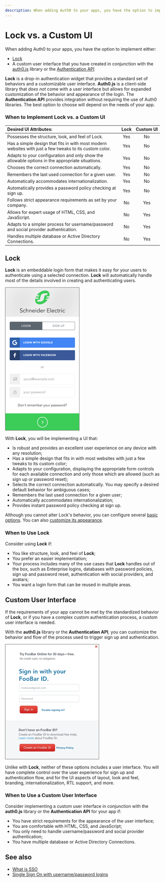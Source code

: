 ```yaml
---
description: When adding Auth0 to your apps, you have the option to implement either the Lock login widget, or a custom UI. This page will help you choose.
---
```


# Lock vs. a Custom UI

When adding Auth0 to your apps, you have the option to implement either:

* [Lock](/libraries/lock)
* A custom user interface that you have created in conjunction with the [auth0.js](/libraries/auth0js) library or the [Authentication API](/auth-api)

**Lock** is a drop-in authentication widget that provides a standard set of behaviors and a customizable user interface. **Auth0.js** is a client-side library that *does not* come with a user interface but allows for expanded customization of the behavior and appearance of the login. The **Authentication API** provides integration without requiring the use of Auth0 libraries. The best option to choose will depend on the needs of your app.

### When to Implement Lock vs. a Custom UI

<table class="table">
    <thead>
        <tr>
            <th align="left"><b>Desired UI Attributes:</b></th>
            <th>Lock</th>
            <th>Custom&nbsp;UI</th>
        </tr>
    </thead>
    <tbody>
        <tr>
            <td>Possesses the structure, look, and feel of Lock.</td>
            <td class="success" align="center">Yes</td>
            <td class="danger" align="center">No</td>
        </tr>
        <tr>
            <td>Has a simple design that fits in with most modern websites with just a few tweaks to its custom color.</td>
            <td class="success" align="center">Yes</td>
            <td class="danger" align="center">No</td>
        </tr>
        <tr>
            <td>Adapts to your configuration and only show the allowable options in the appropriate situations.</td>
            <td class="success" align="center">Yes</td>
            <td class="danger" align="center">No</td>
        </tr>
        <tr>
            <td>Chooses the correct connection automatically.</td>
            <td class="success" align="center">Yes</td>
            <td class="danger" align="center">No</td>
        </tr>
        <tr>
            <td>Remembers the last used connection for a given user.</td>
            <td class="success" align="center">Yes</td>
            <td class="danger" align="center">No</td>
        </tr>
        <tr>
            <td>Automatically accommodates internationalization.</td>
            <td class="success" align="center">Yes</td>
            <td class="danger" align="center">No</td>
        </tr>
        <tr>
            <td>Automatically provides a password policy checking at sign up.</td>
            <td class="success" align="center">Yes</td>
            <td class="danger" align="center">No</td>
        </tr>
        <tr>
            <td>Follows strict appearance requirements as set by your company.</td>
            <td class="danger" align="center">No</td>
            <td class="success" align="center">Yes</td>
        </tr>
        <tr>
            <td>Allows for expert usage of HTML, CSS, and JavaScript.</td>
            <td class="danger" align="center">No</td>
            <td class="success" align="center">Yes</td>
        </tr>
        <tr>
            <td>Adapts to a simpler process for username/password and social provider authentication.</td>
            <td class="danger" align="center">No</td>
            <td class="success" align="center">Yes</td>
        </tr>
        <tr>
            <td>Handles multiple database or Active Directory Connections.</td>
            <td class="danger" align="center">No</td>
            <td class="success" align="center">Yes</td>
        </tr>
    </tbody>
</table>

## Lock

**Lock** is an embeddable login form that makes it easy for your users to authenticate using a selected connection. **Lock** will automatically handle most of the details involved in creating and authenticating users.

![](/media/articles/libraries/lock-vs-customui/lock.png)

With **Lock**, you will be implementing a UI that:

* Is robust and provides an excellent user experience on any device with any resolution;
* Has a simple design that fits in with most websites with just a few tweaks to its custom color;
* Adapts to your configuration, displaying the appropriate form controls for each available connection and only those which are allowed (such as sign up or password reset);
* Selects the correct connection automatically. You may specify a desired default behavior for ambiguous cases;
* Remembers the last used connection for a given user;
* Automatically accommodates internationalization;
* Provides instant password policy checking at sign up.

Although you cannot alter Lock's behavior, you can configure several [basic options](/libraries/lock/customization). You can also [customize its appearance](/libraries/lock/ui-customization).

### When to Use Lock

Consider using **Lock** if:

* You like structure, look, and feel of **Lock**;
* You prefer an easier implementation;
* Your process includes many of the use cases that **Lock** handles out of the box, such as Enterprise logins, databases with password policies, sign up and password reset, authentication with social providers, and avatars;
* You want a login form that can be reused in multiple areas.

## Custom User Interface

If the requirements of your app cannot be met by the standardized behavior of **Lock**, or if you have a complex custom authentication process, a custom user interface is needed.

With the **auth0.js** library or the **Authentication API**, you can customize the behavior and flow of the process used to trigger sign up and authentication.

![](/media/articles/libraries/lock-vs-customui/customui.png)

Unlike with **Lock**, neither of these options includes a user interface. You will have complete control over the user experience for sign up and authentication flow, and for the UI aspects of layout, look and feel, branding, internationalization, RTL support, and more.

### When to Use a Custom User Interface

Consider implementing a custom user interface in conjunction with the **auth0.js** library or the **Authentication API** for your app if:

* You have strict requirements for the appearance of the user interface;
* You are comfortable with HTML, CSS, and JavaScript;
* You only need to handle username/password and social provider authentication;
* You have multiple database or Active Directory Connections.

## See also

* [What is SSO](/sso)
* [Single Sign On with username/password logins](/sso/sso-username-password)
